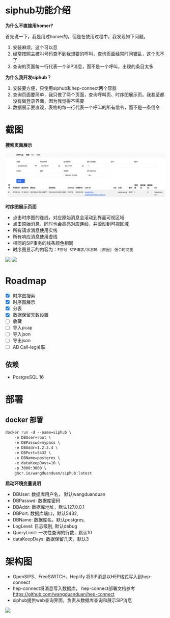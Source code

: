 # siphub功能介绍

**为什么不直接用homer?**

首先说一下，我是用过homer的。但是在使用过程中，我发现如下问题。

1. 安装麻烦，这个可以忍
2. 经常按照主被叫号码查不到我想要的呼叫，查询页面经常时间错乱，这个忍不了
3. 查询的页面每一行代表一个SIP消息，而不是一个呼叫，出现的条目太多


**为什么我开发siphub？**

1. 安装要方便，只使用siphub和hep-connect两个容器
2. 查询页面要简单，我只做了两个页面，查询呼叫页、时序图展示页。我甚至都没有做登录界面，因为我觉得不需要
3. 数据展示要直观，表格的每一行代表一个呼叫的所有信令，而不是一条信令


# 截图

**搜索页面展示**

![](atta/2025-02-25-22-29-28.png)


**时序图展示页面**

- 点击时序图的连线，对应原始消息会滚动到界面可视区域
- 点击原始消息，同时也会高亮对应连线，并滚动到可视区域
- 所有请求消息使用实线
- 所有响应消息使用虚线
- 相同的SIP事务的线条颜色相同
- 时序图显示的内容为：`F序号 SIP请求/状态码 [原因] 信令时间差`

![](docs/img/flow.jpg)
![](docs/img/flow2.jpg)


# Roadmap

- [x] 时序图搜索
- [x] 时序图展示
- [x] 分表
- [x] 数据保留天数设置
- [ ] 收藏
- [ ] 导入pcap
- [ ] 导入json
- [ ] 导出json
- [ ] AB Call-leg关联

## 依赖

- PostgreSQL 16

# 部署

## docker 部署

```shell
docker run -d --name=siphub \
    -e DBUser=root \
    -e DBPasswd=mypass \
    -e DBAddr=1.2.3.4 \
    -e DBPort=5432 \
    -e DBName=postgres \
    -e dataKeepDays=10 \
    -p 3000:3000 \
    ghcr.io/wangduanduan/siphub:latest
```

**启动环境变量说明**

- DBUser: 数据库用户名， 默认wangduanduan
- DBPasswd: 数据库密码
- DBAddr: 数据库地址，默认127.0.0.1
- DBPort: 数据库端口，默认5432,
- DBName: 数据库名，默认postgres,
- LogLevel: 日志级别, 默认debug
- QueryLimit: 一次性查询的行数，默认10
- dataKeepDays: 数据保留几天，默认3

# 架构图

- OpenSIPS、FreeSWITCH、Heplify 将SIP消息以HEP格式写入到hep-connect
- hep-connect将消息写入数据库， hep-connect部署文档参考 https://github.com/wangduanduan/hep-connect 
- siphub提供web查询界面，负责从数据库查询和展示SIP消息

![](docs/img/arch.jpg)